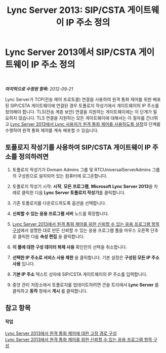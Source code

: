 ﻿---
title: 'Lync Server 2013: SIP/CSTA 게이트웨이 IP 주소 정의'
TOCTitle: SIP/CSTA 게이트웨이 IP 주소 정의
ms:assetid: ae944057-3ad6-4474-a09b-81a3d27bd50f
ms:mtpsurl: https://technet.microsoft.com/ko-kr/library/Gg602125(v=OCS.15)
ms:contentKeyID: 49304716
ms.date: 08/10/2015
mtps_version: v=OCS.15
ms.translationtype: HT
---

# Lync Server 2013에서 SIP/CSTA 게이트웨이 IP 주소 정의

 

_**마지막으로 수정된 항목:** 2012-09-21_

Lync Server가 TCP(전송 제어 프로토콜) 연결을 사용하여 원격 통화 제어를 위한 배포된 SIP/CSTA 게이트웨이에 연결된 경우 토폴로지 작성기에서 게이트웨이의 IP 주소를 정의해야 합니다. TLS(전송 계층 보안) 연결을 지원하는 게이트웨이에는 이 단계가 필요하지 않습니다. TLS 연결을 지원하는 모든 게이트웨이에 대해서는 이 절차를 건너뛰고 [Lync Server 2013에서 Lync 사용자가 원격 통화 제어를 사용하도록 설정](lync-server-2013-enable-lync-users-for-remote-call-control.md)의 단계를 수행하여 원격 통화 제어를 계속 배포할 수 있습니다.

## 토폴로지 작성기를 사용하여 SIP/CSTA 게이트웨이 IP 주소를 정의하려면

1.  토폴로지 작성기가 Domain Admins 그룹 및 RTCUniversalServerAdmins 그룹의 구성원으로 설치되어 있는 컴퓨터에 로그온합니다.

2.  토폴로지 작성기 시작: **시작**, **모든 프로그램**, **Microsoft Lync Server 2013**을 차례로 클릭한 다음 **Lync Server 토폴로지 작성기**를 클릭합니다.

3.  기존 토폴로지를 다운로드하도록 옵션을 선택합니다.

4.  **신뢰할 수 있는 응용 프로그램 서버** 노드를 확장합니다.

5.  [Lync Server 2013에서 원격 통화 제어를 위한 신뢰할 수 있는 응용 프로그램 항목 구성](lync-server-2013-configure-a-trusted-application-entry-for-remote-call-control.md)에서 설명한 대로 만든 신뢰할 수 있는 응용 프로그램 풀을 마우스 오른쪽 단추로 클릭한 다음 **속성 편집** 을 클릭합니다.

6.  **이 풀에 대한 구성 데이터 복제 사용** 확인란의 선택을 취소합니다.

7.  **선택한 IP 주소로 서비스 사용 제한** 을 클릭합니다. 기본 설정은 **구성된 모든 IP 주소 사용** 입니다.

8.  **기본 IP 주소** 텍스트 상자에 SIP/CSTA 게이트웨이의 IP 주소를 입력합니다.

9.  중앙 관리 저장소에서 토폴로지를 업데이트하려면 콘솔 트리에서 **Lync Server** 를 클릭하고 **동작** 창에서 **게시** 를 클릭합니다.

## 참고 항목

#### 작업

[Lync Server 2013에서 원격 통화 제어에 대한 고정 경로 구성](lync-server-2013-configure-a-static-route-for-remote-call-control.md)  
[Lync Server 2013에서 원격 통화 제어를 위한 신뢰할 수 있는 응용 프로그램 항목 구성](lync-server-2013-configure-a-trusted-application-entry-for-remote-call-control.md)

